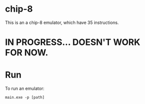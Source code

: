 # chip-8

This is an a chip-8 emulator, which have 35 instructions.

# IN PROGRESS... DOESN'T WORK FOR NOW.

# Run

To run an emulator:

```
main.exe -p [path]
```


	